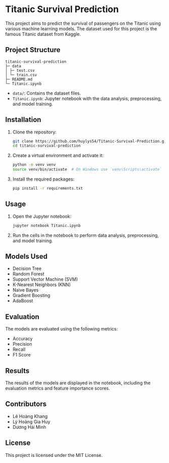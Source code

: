 # Titanic Survival Prediction

This project aims to predict the survival of passengers on the Titanic using various machine learning models. The dataset used for this project is the famous Titanic dataset from Kaggle.

## Project Structure

```
titanic-survival-prediction
├─ data
│ ├─ test.csv
│ └─ train.csv
├─ README.md
└─ Titanic.ipynb
```

- `data/`: Contains the dataset files.
- `Titanic.ipynb`: Jupyter notebook with the data analysis, preprocessing, and model training.

## Installation

1. Clone the repository:

   ```sh
   git clone https://github.com/huylys54/Titanic-Survival-Prediction.git
   cd titanic-survival-prediction
   ```

2. Create a virtual environment and activate it:

   ```sh
   python -m venv venv
   source venv/bin/activate  # On Windows use `venv\Scripts\activate`
   ```

3. Install the required packages:
   ```sh
   pip install -r requirements.txt
   ```

## Usage

1. Open the Jupyter notebook:

   ```sh
   jupyter notebook Titanic.ipynb
   ```

2. Run the cells in the notebook to perform data analysis, preprocessing, and model training.

## Models Used

- Decision Tree
- Random Forest
- Support Vector Machine (SVM)
- K-Nearest Neighbors (KNN)
- Naive Bayes
- Gradient Boosting
- AdaBoost

## Evaluation

The models are evaluated using the following metrics:

- Accuracy
- Precision
- Recall
- F1 Score

## Results

The results of the models are displayed in the notebook, including the evaluation metrics and feature importance scores.

## Contributors

- Lê Hoàng Khang
- Lý Hoàng Gia Huy
- Dương Hải Minh

## License

This project is licensed under the MIT License.
